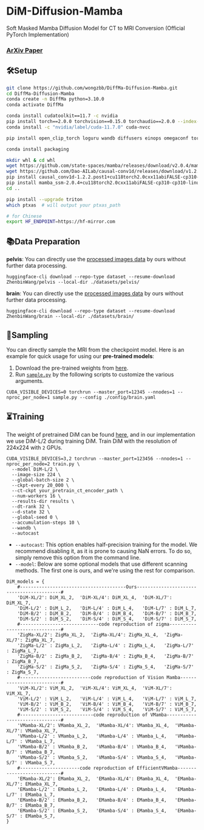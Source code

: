 # DiM-Diffusion-Mamba
Soft Masked Mamba Diffusion Model for CT to MRI Conversion (Official PyTorch Implementation)
###  [ArXiv Paper](https://arxiv.org) 

## 🛠Setup

```bash
git clone https://github.com/wongzbb/DiffMa-Diffusion-Mamba.git
cd DiffMa-Diffusion-Mamba
conda create -n DiffMa python=3.10.0
conda activate DiffMa

conda install cudatoolkit==11.7 -c nvidia
pip install torch==2.0.0 torchvision==0.15.0 torchaudio==2.0.0 --index-url https://download.pytorch.org/whl/cu117
conda install -c "nvidia/label/cuda-11.7.0" cuda-nvcc

pip install open_clip_torch loguru wandb diffusers einops omegaconf torchmetrics decord accelerate pytest fvcore chardet yacs termcolor submitit tensorboardX seaborn

conda install packaging

mkdir whl & cd whl
wget https://github.com/state-spaces/mamba/releases/download/v2.0.4/mamba_ssm-2.0.4+cu118torch2.0cxx11abiFALSE-cp310-cp310-linux_x86_64.whl
wget https://github.com/Dao-AILab/causal-conv1d/releases/download/v1.2.2.post1/causal_conv1d-1.2.2.post1+cu118torch2.0cxx11abiFALSE-cp310-cp310-linux_x86_64.whl
pip install causal_conv1d-1.2.2.post1+cu118torch2.0cxx11abiFALSE-cp310-cp310-linux_x86_64.whl
pip install mamba_ssm-2.0.4+cu118torch2.0cxx11abiFALSE-cp310-cp310-linux_x86_64.whl
cd ..

pip install --upgrade triton
which ptxas  # will output your ptxas_path

# for Chinese
export HF_ENDPOINT=https://hf-mirror.com
```
## 📚Data Preparation
**pelvis**:  You can directly use the [processed images data](https://huggingface.co/datasets/ZhenbinWang/pelvis/tree/main) by ours without further data processing.
```
huggingface-cli download --repo-type dataset --resume-download ZhenbinWang/pelvis --local-dir ./datasets/pelvis/
```
**brain**:   You can directly use the [processed images data](https://huggingface.co/datasets/ZhenbinWang/brain/tree/main) by ours without further data processing.
```
huggingface-cli download --repo-type dataset --resume-download ZhenbinWang/brain --local-dir ./datasets/brain/
```

## 🎇Sampling
You can directly sample the MRI from the checkpoint model. Here is an example for quick usage for using our **pre-trained models**:
1. Download the pre-trained weights from [here]().
2. Run [`sample.py`](sample.py) by the following scripts to customize the various arguments.
```
CUDA_VISIBLE_DEVICES=0 torchrun --master_port=12345 --nnodes=1 --nproc_per_node=1 sample.py --config ./config/brain.yaml
```

## ⏳Training
The weight of pretrained DiM can be found [here](https://github.com), and in our implementation we use DiM-L/2 during training DiM.
Train DiM with the resolution of 224x224 with `2` GPUs.
```
CUDA_VISIBLE_DEVICES=3,2 torchrun --master_port=123456 --nnodes=1 --nproc_per_node=2 train.py \
  --model DiM-L/2 \
  --image-size 224 \
  --global-batch-size 2 \
  --ckpt-every 20_000 \
  --ct-ckpt your_pretrain_ct_encoder_path \
  --num-workers 16 \
  --results-dir results \
  --dt-rank 32 \
  --d-state 32 \
  --global-seed 0 \
  --accumulation-steps 10 \
  --wandb \
  --autocast
```
- `--autocast`: This option enables half-precision training for the model. We recommend disabling it, as it is prone to causing NaN errors. To do so, simply remove this option from the command line.
- `--model`: Below are some optional models that use different scanning methods. The first one is ours, and we're using the rest for comparison.
```
DiM_models = {
    #---------------------------------------Ours------------------------------------------#
    'DiM-XL/2': DiM_XL_2,  'DiM-XL/4': DiM_XL_4,  'DiM-XL/7': DiM_XL_7,
    'DiM-L/2' : DiM_L_2,   'DiM-L/4' : DiM_L_4,   'DiM-L/7' : DiM_L_7,
    'DiM-B/2' : DiM_B_2,   'DiM-B/4' : DiM_B_4,   'DiM-B/7' : DiM_B_7,
    'DiM-S/2' : DiM_S_2,   'DiM-S/4' : DiM_S_4,   'DiM-S/7' : DiM_S_7,
    #-----------------------------code reproduction of zigma------------------------------#
    'ZigMa-XL/2': ZigMa_XL_2,  'ZigMa-XL/4': ZigMa_XL_4,  'ZigMa-XL/7': ZigMa_XL_7,
    'ZigMa-L/2' : ZigMa_L_2,   'ZigMa-L/4' : ZigMa_L_4,   'ZigMa-L/7' : ZigMa_L_7,
    'ZigMa-B/2' : ZigMa_B_2,   'ZigMa-B/4' : ZigMa_B_4,   'ZigMa-B/7' : ZigMa_B_7,
    'ZigMa-S/2' : ZigMa_S_2,   'ZigMa-S/4' : ZigMa_S_4,   'ZigMa-S/7' : ZigMa_S_7,
    #--------------------------code reproduction of Vision Mamba--------------------------#
    'ViM-XL/2': ViM_XL_2,  'ViM-XL/4': ViM_XL_4,  'ViM-XL/7': ViM_XL_7,
    'ViM-L/2' : ViM_L_2,   'ViM-L/4' : ViM_L_4,   'ViM-L/7' : ViM_L_7,
    'ViM-B/2' : ViM_B_2,   'ViM-B/4' : ViM_B_4,   'ViM-B/7' : ViM_B_7,
    'ViM-S/2' : ViM_S_2,   'ViM-S/4' : ViM_S_4,   'ViM-S/7' : ViM_S_7,
    #---------------------------code reproduction of VMamba-------------------------------#
    'VMamba-XL/2': VMamba_XL_2,  'VMamba-XL/4': VMamba_XL_4,  'VMamba-XL/7': VMamba_XL_7,
    'VMamba-L/2' : VMamba_L_2,   'VMamba-L/4' : VMamba_L_4,   'VMamba-L/7' : VMamba_L_7,
    'VMamba-B/2' : VMamba_B_2,   'VMamba-B/4' : VMamba_B_4,   'VMamba-B/7' : VMamba_B_7,
    'VMamba-S/2' : VMamba_S_2,   'VMamba-S/4' : VMamba_S_4,   'VMamba-S/7' : VMamba_S_7,
    #----------------------code reproduction of EfficientVMamba---------------------------#
    'EMamba-XL/2': EMamba_XL_2,  'EMamba-XL/4': EMamba_XL_4,  'EMamba-XL/7': EMamba_XL_7,
    'EMamba-L/2' : EMamba_L_2,   'EMamba-L/4' : EMamba_L_4,   'EMamba-L/7' : EMamba_L_7,
    'EMamba-B/2' : EMamba_B_2,   'EMamba-B/4' : EMamba_B_4,   'EMamba-B/7' : EMamba_B_7,
    'EMamba-S/2' : EMamba_S_2,   'EMamba-S/4' : EMamba_S_4,   'EMamba-S/7' : EMamba_S_7,
}
```
